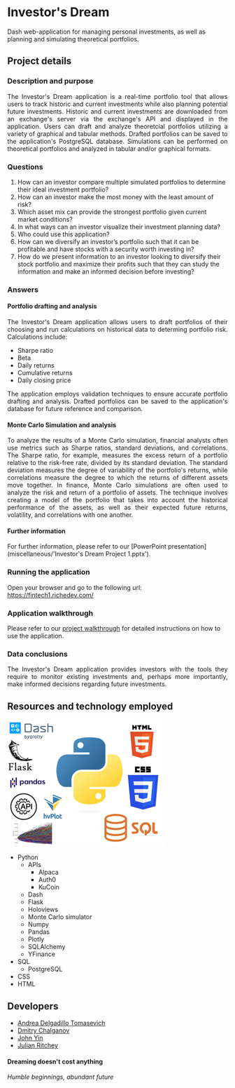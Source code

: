 # Investor's Dream
Dash web-application for managing personal investments, as well as planning and simulating theoretical portfolios.

## Project details
### Description and purpose
<p align="justify">The Investor's Dream application is a real-time portfolio tool that allows users to track historic and current investments while also planning potential future investments. Historic and current investments are downloaded from an exchange's server via the exchange's API and displayed in the application. Users can draft and analyze theoretcial portfolios utilizing a variety of graphical and tabular methods. Drafted portfolios can be saved to the application's PostgreSQL database. Simulations can be performed on theoretical portfolios and analyzed in tabular and/or graphical formats.</p>
    
### Questions
1. How can an investor compare multiple simulated portfolios to determine their ideal investment portfolio?
2. How can an investor make the most money with the least amount of risk?
3. Which asset mix can provide the strongest portfolio given current market conditions?
4. In what ways can an investor visualize their investment planning data?
5. Who could use this application?
6. How can we diversify an investor’s portfolio such that it can be profitable and have stocks with a security worth investing in?
7. How do we present information to an investor looking to diversify their stock portfolio and maximize their profits such that they can study the information and make an informed decision before investing?

### Answers
#### Portfolio drafting and analysis
<p align="justify">The Investor's Dream application allows users to draft portfolios of their choosing and run calculations on historical data to determing portfolio risk. Calculations include:</p>  
  
- Sharpe ratio  
- Beta  
- Daily returns  
- Cumulative returns  
- Daily closing price  
    
<p align="justify">The application employs validation techniques to ensure accurate portfolio drafting and analysis. Drafted portfolios can be saved to the application's database for future reference and comparison.</p>

#### Monte Carlo Simulation and analysis
<p align="justify">To analyze the results of a Monte Carlo simulation, financial analysts often use metrics such as Sharpe ratios, standard deviations, and correlations. The Sharpe ratio, for example, measures the excess return of a portfolio relative to the risk-free rate, divided by its standard deviation. The standard deviation measures the degree of variability of the portfolio's returns, while correlations measure the degree to which the returns of different assets move together. In finance, Monte Carlo simulations are often used to analyze the risk and return of a portfolio of assets. The technique involves creating a model of the portfolio that takes into account the historical performance of the assets, as well as their expected future returns, volatility, and correlations with one another.</p>

#### Further information
For further information, please refer to our [PowerPoint presentation](miscellaneous/'Investor's Dream Project 1.pptx').

### Running the application
Open your browser and go to the following url:  
https://fintech1.richedev.com/

### Application walkthrough
Please refer to our [project walkthrough](project_walkthrough.md) for detailed instructions on how to use the application.

### Data conclusions
<p align="justify">The Investor's Dream application provides investors with the tools they require to monitor existing investments and, perhaps more importantly, make informed decisions regarding future investments.</p>

## Resources and technology employed
![Tools used](miscellaneous/tools_used.png)  
- Python
  - APIs
    - Alpaca
    - Auth0
    - KuCoin
  - Dash
  - Flask
  - Holoviews
  - Monte Carlo simulator
  - Numpy
  - Pandas
  - Plotly
  - SQLAlchemy
  - YFinance
- SQL
  - PostgreSQL
- CSS
- HTML

## Developers
- [Andrea Delgadillo Tomasevich](https://github.com/visionaryspirit)
- [Dmitry Chalganov](https://github.com/Imbadimasa)
- [John Yin](https://github.com/Ziqiangyin)
- [Julian Ritchey](https://github.com/julianritchey)
    
#### Dreaming doesn't cost anything
*Humble beginnings, abundant future*


